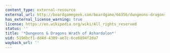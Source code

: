 ```yaml
---
content_type: external-resource
external_url: http://boardgamegeek.com/boardgame/66356/dungeons-dragons-wrath-ashardalon-board-game
has_external_license_warning: true
license: https://en.wikipedia.org/wiki/All_rights_reserved
status: ''
title: '*Dungeons & Dragons Wrath of Ashardalon*'
uid: 519dbcf1-dd4d-4309-ae7c-6ce6094f2da7
wayback_url: ''
---
```

